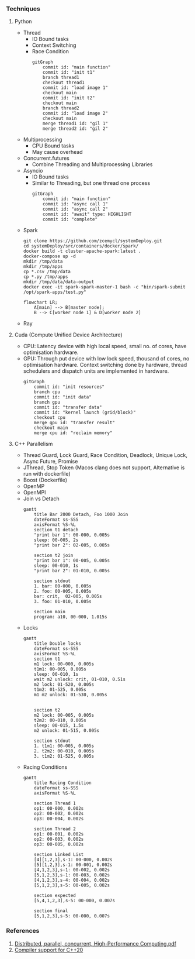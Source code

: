 ### Techniques
1. Python
    - Thread
        - IO Bound tasks
        - Context Switching
        - Race Condition
            ```mermaid
            gitGraph
                commit id: "main function"
                commit id: "init t1"
                branch thread1
                checkout thread1
                commit id: "load image 1"
                checkout main
                commit id: "init t2"
                checkout main
                branch thread2
                commit id: "load image 2"
                checkout main
                merge thread1 id: "gil 1"
                merge thread2 id: "gil 2"
            ```
    - Multiprocessing
        - CPU Bound tasks
        - May cause overhead
    - Concurrent.futures
        - Combine Threading and Multiprocessing Libraries
    - Asyncio
        - IO Bound tasks
        - Similar to Threading, but one thread one process
            ```mermaid
            gitGraph
                commit id: "main function"
                commit id: "async call 1"
                commit id: "async call 2"
                commit id: "await" type: HIGHLIGHT
                commit id: "complete"
            ```
    - Spark
        ```
        git clone https://github.com/zcemycl/systemDeploy.git
        cd systemDeploy/src/containers/docker/spark/
        docker build -t cluster-apache-spark:latest .
        docker-compose up -d
        mkdir /tmp/data
        mkdir /tmp/apps
        cp *.csv /tmp/data
        cp *.py /tmp/apps
        mkdir /tmp/data/data-output
        docker exec -it spark-spark-master-1 bash -c "bin/spark-submit /opt/spark-apps/test.py"
        ```
        ```mermaid
        flowchart LR;
            A[main] --> B[master node];
            B --> C[worker node 1] & D[worker node 2]
        ```
    - Ray

2. Cuda (Compute Unified Device Architecture)
    - CPU: Latency device with high local speed, small no. of cores, have optimisation hardware. 
    - GPU: Through put device with low lock speed, thousand of cores, no optimisation hardware. Context switching done by hardware, thread schedulers and dispatch units are implemented in hardware. 
        ```mermaid
        gitGraph
            commit id: "init resources"
            branch cpu
            commit id: "init data"
            branch gpu
            commit id: "transfer data"
            commit id: "kernel launch (grid/block)"
            checkout cpu
            merge gpu id: "transfer result"
            checkout main
            merge cpu id: "reclaim memory"
        ```
3. C++ Parallelism
    - Thread Guard, Lock Guard, Race Condition, Deadlock, Unique Lock, Async Future, Promise
    - JThread, Stop Token (Macos clang does not support, Alternative is run with dockerfile)
    - Boost (Dockerfile)
    - OpenMP
    - OpenMPI
    - Join vs Detach
        ```mermaid
        gantt 
            title Bar 2000 Detach, Foo 1000 Join
            dateFormat ss-SSS
            axisFormat %S-%L
            section t1 detach
            "print bar 1": 00-000, 0.005s
            sleep: 00-005, 2s
            "print bar 2": 02-005, 0.005s

            section t2 join
            "print bar 1": 00-005, 0.005s
            sleep: 00-010, 1s
            "print bar 2": 01-010, 0.005s

            section stdout
            1. bar: 00-000, 0.005s
            2. foo: 00-005, 0.005s
            bar: crit,  02-005, 0.005s
            3. foo: 01-010, 0.005s

            section main
            program: a10, 00-000, 1.015s
        ```
    - Locks
        ```mermaid
        gantt
            title Double locks
            dateFormat ss-SSS
            axisFormat %S-%L
            section t1
            m1 lock: 00-000, 0.005s
            t1m1: 00-005, 0.005s
            sleep: 00-010, 1s
            wait m2 unlock: crit, 01-010, 0.51s
            m2 lock: 01-520, 0.005s
            t1m2: 01-525, 0.005s
            m1 m2 unlock: 01-530, 0.005s


            section t2
            m2 lock: 00-005, 0.005s
            t2m2: 00-010, 0.005s
            sleep: 00-015, 1.5s
            m2 unlock: 01-515, 0.005s

            section stdout
            1. t1m1: 00-005, 0.005s
            2. t2m2: 00-010, 0.005s
            3. t1m2: 01-525, 0.005s
        ```
    - Racing Conditions
        ```mermaid
        gantt 
            title Racing Condition
            dateFormat ss-SSS
            axisFormat %S-%L

            section Thread 1
            op1: 00-000, 0.002s
            op2: 00-002, 0.002s
            op3: 00-004, 0.002s

            section Thread 2
            op1: 00-001, 0.002s
            op2: 00-003, 0.002s
            op3: 00-005, 0.002s

            section Linked List
            [4][1,2,3],s-1: 00-000, 0.002s
            [5][1,2,3],s-1: 00-001, 0.002s
            [4,1,2,3],s-1: 00-002, 0.002s
            [5,1,2,3],s-1: 00-003, 0.002s
            [4,1,2,3],s-4: 00-004, 0.002s
            [5,1,2,3],s-5: 00-005, 0.002s

            section expected
            [5,4,1,2,3],s-5: 00-000, 0.007s

            section final
            [5,1,2,3],s-5: 00-000, 0.007s
        ```

### References
1. [Distributed, parallel, concurrent, High-Performance Computing.pdf](https://esling.github.io/documents/Generic.6b.Concurrence.pdf)
2. [Compiler support for C++20](https://en.cppreference.com/w/cpp/compiler_support/20#C.2B.2B14_library_features)